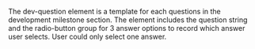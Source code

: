 The dev-question element is a template for each questions in the development milestone section. 
The element includes the question string and the radio-button group for 3 answer options to record which answer user selects.
User could only select one answer.